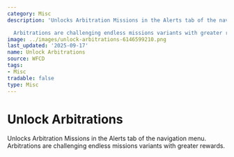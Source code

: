 ```yaml
---
category: Misc
description: 'Unlocks Arbitration Missions in the Alerts tab of the navigation menu.

  Arbitrations are challenging endless missions variants with greater rewards.'
image: ../images/unlock-arbitrations-6146599210.png
last_updated: '2025-09-17'
name: Unlock Arbitrations
source: WFCD
tags:
- Misc
tradable: false
type: Misc
---
```


# Unlock Arbitrations

Unlocks Arbitration Missions in the Alerts tab of the navigation menu.
Arbitrations are challenging endless missions variants with greater rewards.

